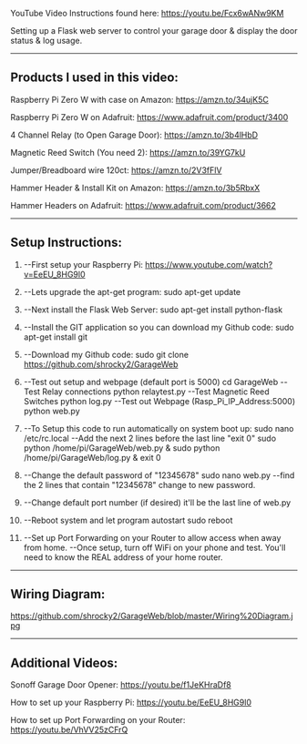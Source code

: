 YouTube Video Instructions found here: https://youtu.be/Fcx6wANw9KM

Setting up a Flask web server to control your garage door & display the door status & log usage.

--------------------------------------------------------------------
Products I used in this video:
--------------------------------------------------------------------

Raspberry Pi Zero W with case on Amazon: https://amzn.to/34ujK5C

Raspberry Pi Zero W on Adafruit: https://www.adafruit.com/product/3400

4 Channel Relay (to Open Garage Door): https://amzn.to/3b4lHbD

Magnetic Reed Switch (You need 2): https://amzn.to/39YG7kU

Jumper/Breadboard wire 120ct: https://amzn.to/2V3fFlV

Hammer Header & Install Kit on Amazon: https://amzn.to/3b5RbxX

Hammer Headers on Adafruit: https://www.adafruit.com/product/3662

--------------------------------------------------------------------
Setup Instructions:
--------------------------------------------------------------------

1.  --First setup your Raspberry Pi: https://www.youtube.com/watch?v=EeEU_8HG9l0 
2.  --Lets upgrade the apt-get program: 
sudo apt-get update

3.  --Next install the Flask Web Server: 
sudo apt-get install python-flask 

4.  --Install the GIT application so you can download my Github code: 
sudo apt-get install git 

5.  --Download my Github code: 
sudo git clone https://github.com/shrocky2/GarageWeb
 
6.  --Test out setup and webpage (default port is 5000)
cd GarageWeb
     --Test Relay connections
python relaytest.py
     --Test Magnetic Reed Switches
python log.py
     --Test out Webpage (Rasp_Pi_IP_Address:5000)
python web.py


 7.  --To Setup this code to run automatically on system boot up:
sudo nano /etc/rc.local
     --Add the next 2 lines before the last line "exit 0"
sudo python /home/pi/GarageWeb/web.py &
sudo python /home/pi/GarageWeb/log.py &
exit 0

8.  --Change the default password of "12345678"
sudo nano web.py
     --find the 2 lines that contain "12345678" change to new password.

9.  --Change default port number (if desired) it'll be the last line of web.py

10.  --Reboot system and let program autostart
sudo reboot

11.  --Set up Port Forwarding on your Router to allow access when away from home.
     --Once setup, turn off WiFi on your phone and test. You'll need to know the REAL address of your home router.

--------------------------------------------------------------------
Wiring Diagram:
--------------------------------------------------------------------

https://github.com/shrocky2/GarageWeb/blob/master/Wiring%20Diagram.jpg

--------------------------------------------------------------------
Additional Videos:
--------------------------------------------------------------------
Sonoff Garage Door Opener: https://youtu.be/f1JeKHraDf8

How to set up your Raspberry Pi: https://youtu.be/EeEU_8HG9l0

How to set up Port Forwarding on your Router: https://youtu.be/VhVV25zCFrQ
